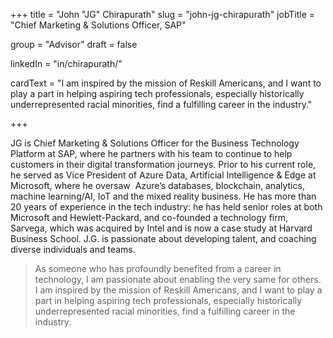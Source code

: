 +++
title = "John \"JG\" Chirapurath"
slug = "john-jg-chirapurath"
jobTitle = "Chief Marketing & Solutions Officer, SAP"

group = "Advisor"
draft = false

linkedIn = "in/chirapurath/"




cardText = "I am inspired by the mission of Reskill Americans, and I want to play a part in helping aspiring tech professionals, especially historically underrepresented racial minorities, find a fulfilling career in the industry."

+++

JG is Chief Marketing & Solutions Officer for the Business Technology Platform at SAP, where he partners with his team to continue to help customers in their digital transformation journeys. Prior to his current role, he served as Vice President of Azure Data, Artificial Intelligence & Edge at Microsoft, where he oversaw  Azure’s databases, blockchain, analytics, machine learning/AI, IoT and the mixed reality business. He has more than 20 years of experience in the tech industry: he has held senior roles at both Microsoft and Hewlett-Packard, and co-founded a technology firm, Sarvega, which was acquired by Intel and is now a case study at Harvard Business School. J.G. is passionate about developing talent, and coaching diverse individuals and teams.

> As someone who has profoundly benefited from a career in technology, I am passionate about enabling the very same for others. I am inspired by the mission of Reskill Americans, and I want to play a part in helping aspiring tech professionals, especially historically underrepresented racial minorities, find a fulfilling career in the industry.
